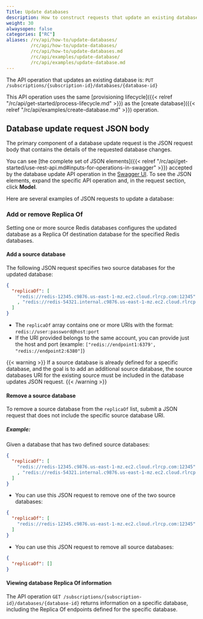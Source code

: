 ```yaml
---
Title: Update databases
description: How to construct requests that update an existing database.
weight: 30
alwaysopen: false
categories: ["RC"]
aliases: /rv/api/how-to/update-databases/
         /rc/api/how-to/update-databases/
         /rc/api/how-to/update-databases.md
         /rc/api/examples/update-database/
         /rc/api/examples/update-database.md
---
```


The API operation that updates an existing database is: `PUT /subscriptions/{subscription-id}/databases/{database-id}`

This API operation uses the same [provisioning lifecycle]({{< relref "/rc/api/get-started/process-lifecycle.md" >}}) as the [create database]({{< relref "/rc/api/examples/create-database.md" >}}) operation.

## Database update request JSON body

The primary component of a database update request is the JSON request body that contains the details of the requested database changes.

You can see [the complete set of JSON elements]({{< relref "/rc/api/get-started/use-rest-api.md#inputs-for-operations-in-swagger" >}}) accepted by the database update API operation in the [Swagger UI](https://api.redislabs.com/v1/swagger-ui.html).
To see the JSON elements, expand the specific API operation and, in the request section, click **Model**.

Here are several examples of JSON requests to update a database:

### Add or remove Replica Of

Setting one or more source Redis databases configures the updated database as a Replica Of destination database for the specified Redis databases.

#### Add a source database

The following JSON request specifies two source databases for the updated database:

```json
{
  "replicaOf": [
    "redis://redis-12345.c9876.us-east-1-mz.ec2.cloud.rlrcp.com:12345"
    , "redis://redis-54321.internal.c9876.us-east-1-mz.ec2.cloud.rlrcp.com:54321"
  ]
}
```

- The `replicaOf` array contains one or more URIs with the format: `redis://user:password@host:port`
- If the URI provided belongs to the same account, you can provide just the host and port (example: `["redis://endpoint1:6379', "redis://endpoint2:6380"]`)

{{< warning >}}
If a source database is already defined for a specific database, and the goal is to add an additional source database, the source databases URI for the existing source must be included in the database updates JSON request.
{{< /warning >}}

#### Remove a source database

To remove a source database from the `replicaOf` list, submit a JSON request that does not include the specific source database URI.

##### Example:

Given a database that has two defined source databases:

```json
{
  "replicaOf": [
    "redis://redis-12345.c9876.us-east-1-mz.ec2.cloud.rlrcp.com:12345"
    , "redis://redis-54321.internal.c9876.us-east-1-mz.ec2.cloud.rlrcp.com:54321"
  ]
}
```

- You can use this JSON request to remove one of the two source databases:

```json
{
  "replicaOf": [
    "redis://redis-12345.c9876.us-east-1-mz.ec2.cloud.rlrcp.com:12345"
  ]
}
```

- You can use this JSON request to remove all source databases:

```json
{
  "replicaOf": []
}
```

#### Viewing database Replica Of information

The API operation `GET /subscriptions/{subscription-id}/databases/{database-id}` returns information on a specific database, including the Replica Of endpoints defined for the specific database.
